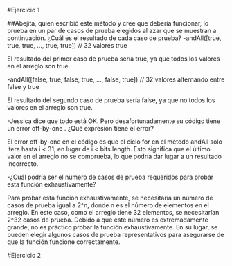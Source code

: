 #Ejercicio 1

##Abejita, quien escribió este método y cree que debería funcionar, lo prueba en un par de casos de prueba elegidos al azar que se muestran a continuación. ¿Cuál es el resultado de cada caso de prueba?
-andAll([true, true, true, ..., true, true]) // 32 valores true

El resultado del primer caso de prueba sería true, ya que todos los valores en el arreglo son true.

-andAll([false, true, false, true, ..., false, true]) // 32 valores alternando entre false y true 

El resultado del segundo caso de prueba sería false, ya que no todos los valores en el arreglo son true.

-Jessica dice que todo está OK. Pero desafortunadamente su código tiene un error off-by-one . ¿Qué expresión tiene el error?

El error off-by-one en el código es que el ciclo for en el método andAll solo itera hasta i < 31, en lugar de i < bits.length. Esto significa que el último valor en el arreglo no se comprueba, lo que podría dar lugar a un resultado incorrecto.

-¿Cuál podría ser el número de casos de prueba requeridos para probar esta función exhaustivamente?

Para probar esta función exhaustivamente, se necesitaría un número de casos de prueba igual a 2^n, donde n es el número de elementos en el arreglo. En este caso, como el arreglo tiene 32 elementos, se necesitarían 2^32 casos de prueba. Debido a que este número es extremadamente grande, no es práctico probar la función exhaustivamente. En su lugar, se pueden elegir algunos casos de prueba representativos para asegurarse de que la función funcione correctamente.

#Ejercicio 2

